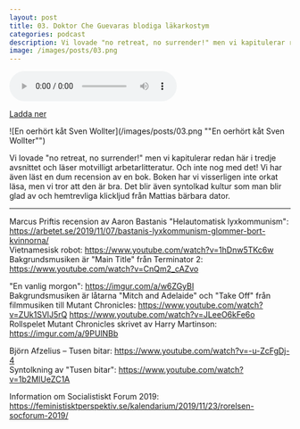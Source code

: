 ```yaml
---
layout: post
title: 03. Doktor Che Guevaras blodiga läkarkostym
categories: podcast
description: Vi lovade "no retreat, no surrender!" men vi kapitulerar redan här i tredje avsnittet och läser motvilligt arbetarlitteratur. Och inte nog med det! Vi har även läst en dum recension av en bok. Boken har vi visserligen inte orkat läsa, men vi tror att den är bra. Det blir även syntolkad kultur som man blir glad av och hemtrevliga klickljud från Mattias bärbara dator.
image: /images/posts/03.png
---
```


<audio controls="controls">
  <source type="audio/mp3" src="/b/03%20-%20Bron%20%C3%B6ver%20R%C3%A4ttvik%20-%20Doktor%20Che%20Guevaras%20blodiga%20l%C3%A4karkostym.mp3"></source>
  Bron över Rättvik är dessutom lättläst och fängslande: Du behöver inte ha någon som helst vana vid att läsa tung vetenskaplig text.
</audio>

[Ladda ner](/b/03%20-%20Bron%20%C3%B6ver%20R%C3%A4ttvik%20-%20Doktor%20Che%20Guevaras%20blodiga%20l%C3%A4karkostym.mp3)

![En oerhört kåt Sven Wollter](/images/posts/03.png ""En oerhört kåt Sven Wollter"")

Vi lovade "no retreat, no surrender!" men vi kapitulerar redan här i tredje avsnittet och läser motvilligt arbetarlitteratur. Och inte nog med det! Vi har även läst en dum recension av en bok. Boken har vi visserligen inte orkat läsa, men vi tror att den är bra. Det blir även syntolkad kultur som man blir glad av och hemtrevliga klickljud från Mattias bärbara dator.

---

Marcus Priftis recension av Aaron Bastanis "Helautomatisk lyxkommunism": <https://arbetet.se/2019/11/07/bastanis-lyxkommunism-glommer-bort-kvinnorna/>  
Vietnamesisk robot: <https://www.youtube.com/watch?v=1hDnw5TKc6w>  
Bakgrundsmusiken är "Main Title" från Terminator 2: <https://www.youtube.com/watch?v=CnQm2_cAZvo>

"En vanlig morgon": <https://imgur.com/a/w6ZGyBI>  
Bakgrundsmusiken är låtarna "Mitch and Adelaide" och "Take Off" från filmmusiken till Mutant Chronicles: <https://www.youtube.com/watch?v=ZUk1SVlJ5rQ> <https://www.youtube.com/watch?v=JLeeO6kFe6o>  
Rollspelet Mutant Chronicles skrivet av Harry Martinson: <https://imgur.com/a/9PUlNBb>

Björn Afzelius – Tusen bitar: <https://www.youtube.com/watch?v=-u-ZcFgDj-4>  
Syntolkning av "Tusen bitar": <https://www.youtube.com/watch?v=1b2MIUeZC1A>

Information om Socialistiskt Forum 2019: <https://feministisktperspektiv.se/kalendarium/2019/11/23/rorelsen-socforum-2019/>
